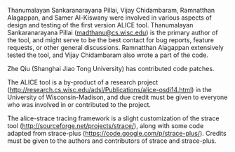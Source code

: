 Thanumalayan Sankaranarayana Pillai, Vijay Chidambaram, Ramnatthan Alagappan,
and Samer Al-Kiswany were involved in various aspects of design and testing of
the first version ALICE tool. Thanumalayan Sankaranarayana Pillai
(madthanu@cs.wisc.edu) is the primary author of the tool, and might serve to be
the best contact for bug reports, feature requests, or other general
discussions. Ramnatthan Alagappan extensively tested the tool, and Vijay
Chidambaram also wrote a part of the code.

Zhe Qiu (Shanghai Jiao Tong University) has contributed code patches.

The ALICE tool is a by-product of a research project
(http://research.cs.wisc.edu/adsl/Publications/alice-osdi14.html) in the
University of Wisconsin-Madison, and due credit must be given to everyone who
was involved in or contributed to the project.

The alice-strace tracing framework is a slight customization of the strace tool
(http://sourceforge.net/projects/strace/), along with some code adapted from
strace-plus (https://code.google.com/p/strace-plus/).  Credits must be given to
the authors and contributors of strace and strace-plus.
